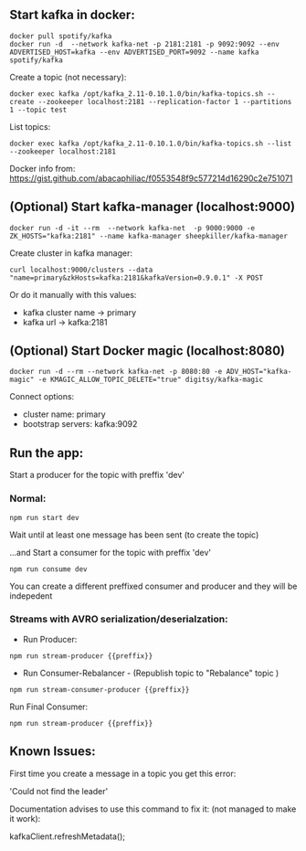 
## Start kafka in docker:

```
docker pull spotify/kafka
docker run -d  --network kafka-net -p 2181:2181 -p 9092:9092 --env ADVERTISED_HOST=kafka --env ADVERTISED_PORT=9092 --name kafka spotify/kafka
```

Create a topic (not necessary):

```
docker exec kafka /opt/kafka_2.11-0.10.1.0/bin/kafka-topics.sh --create --zookeeper localhost:2181 --replication-factor 1 --partitions 1 --topic test
```

List topics:

```
docker exec kafka /opt/kafka_2.11-0.10.1.0/bin/kafka-topics.sh --list --zookeeper localhost:2181
```


Docker info from:
https://gist.github.com/abacaphiliac/f0553548f9c577214d16290c2e751071




## (Optional) Start kafka-manager (localhost:9000)
```
docker run -d -it --rm  --network kafka-net  -p 9000:9000 -e ZK_HOSTS="kafka:2181" --name kafka-manager sheepkiller/kafka-manager

```

Create cluster in kafka manager:

```
curl localhost:9000/clusters --data "name=primary&zkHosts=kafka:2181&kafkaVersion=0.9.0.1" -X POST
```

Or do it manually with this values:

 - kafka cluster name -> primary
 - kafka url -> kafka:2181

## (Optional) Start Docker magic (localhost:8080)

```
docker run -d --rm --network kafka-net -p 8080:80 -e ADV_HOST="kafka-magic" -e KMAGIC_ALLOW_TOPIC_DELETE="true" digitsy/kafka-magic
```

Connect options: 
 - cluster name: primary
 - bootstrap servers: kafka:9092



## Run the app:

Start a producer for the topic with preffix 'dev'

### Normal:

```
npm run start dev
```
Wait until at least one message has been sent (to create the topic)

...and Start a consumer for the topic with preffix 'dev'

```
npm run consume dev
```

You can create a different preffixed consumer and producer and they will be indepedent

### Streams with AVRO serialization/deserialzation:

 - Run Producer:
```
npm run stream-producer {{preffix}}
```

 - Run Consumer-Rebalancer - (Republish topic to "Rebalance" topic )

```
npm run stream-consumer-producer {{preffix}}
```

 Run Final Consumer:

```
npm run stream-producer {{preffix}}
```


## Known Issues:

First time you create a message in a topic you get this error:

'Could not find the leader'

Documentation advises to use this command to fix it: (not managed to make it work):

kafkaClient.refreshMetadata();

